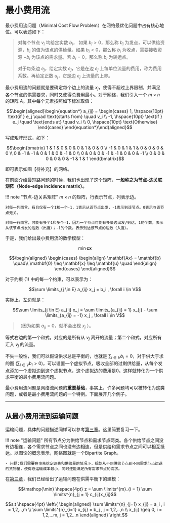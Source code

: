 # 最小费用流 

最小费用流问题（Minimal Cost Flow Problem）在网络最优化问题中占有核心地位。可以表述如下：

> 对每个节点 $v_i$ 均给定实数 $b_i$， 如果 $b_i > 0$，那么称 $b_i$ 为发点，可以供给资源，$b_i$ 的值为该点的供给量。如果 $b_i < 0$，那么称 $b_i$ 为收点，需要接收资源 $-b_i$ 为该点的需求量。若  $b_i = 0$，那么称 $b_i$ 为转运点。
>
> 对于每条边 $e_j$，给定实数 $e_j$，它是在边 $e_j$ 上每单位流量的费用，称为费用系数。再给定正数 $u_j$，它是边 $e_j$ 上流量的上界。


最小费用流的问题就是要确定每个边上的流量 $x_j$，使得不超过上界限制，并满足各个节点的供需要求，同时又使得总费用最小。对于网络，我们引入一个 $m \times n$ 的矩阵 $A$。其中每个元素按照如下标准取值：

$$\begin{aligned}\begin{equation*}
a_{ij} = \begin{cases}
1, \hspace{10pt} \text{if } e_j \quad \text{starts from} \quad v_i \\
-1, \hspace{10pt} \text{if } e_j \quad \text{ends at} \quad v_i \\
0, \hspace{10pt} \text{Otherwise}
\end{cases}
\end{equation*}\end{aligned}$$

写成矩阵形式，如下：

$$\begin{bmatrix} 1 & 1 & 0 & 0 & 0 & 1 & 0 & 0 \\ -1 & 0 & 1 & 1 & 0 &  0 & 0 & 0 \\  0 & -1 & -1 & 0 & 1 & 0 & -1 & 0 \\ 0 & 0 & 0 & -1 & -1 & 0 & 0 & -1 \\ 0 & 0 & 0 & 0 & 0 & -1 & 1 & 1 \end{bmatrix}$$

即可表示如图【待补充】的网络。

在前面介绍最短路问题的时候，我们也出现了这个矩阵，**一般称之为节点-边关联矩阵（Node-edge incidence matrix）。** 

!!! note "节点-边关系矩阵"
    $m \times n$ 的矩阵，行表示节点，列表示边。

    对每一列而言，有且仅有一个1和一个-1，1表示从该节点出发，-1表示到该节点。0表示与该节点无关。

    对每一行而言，可能有多个1和多个-1，因为一个节点可能有多条边出发/到达，1的个数，表示从该节点出发的边数（出度）；-1的个数，表示到达该节点的边数（入度）。



于是，我们给出最小费用流的数学模型：

$$\min \mathbf{cx}$$

$$\begin{aligned}
\begin{cases}
\begin{align}
\mathbf{Ax} = \mathbf{b} \quad\\
\mathbf{0} \leq \mathbf{x} \leq \mathbf{u} \quad
\end{align}
\end{cases}
\end{aligned}$$

对于约束 (1) 中的每一个约束，可以表示为：

$$\sum \limits_{j \in E} a_{ij} x_j = b_i , \forall i \in V$$

实际上，左边就是：

$$\sum \limits_{j \in E} a_{ij} x_j = \sum \limits_{a_{ij} = 1} x_{j} - \sum \limits_{a_{ij} = -1} x_j  , \forall i \in V$$

>（因为如果 $a_{ij} = 0$，就不会出现 $x_j$ ）。

等式右边的第一个和式，对应的是所有从 $v_j$ 离开的流量；第二个和式，对应所有汇入 $v_j$ 的流量。 

不失一般性，我们可以假设供求总是平衡的，也就是 $\sum_{i \in V} b_i = 0$，对于供大于求的图 ($\sum_{i \in V} b_i > 0$)，可以设置一个虚拟节点，吸收全部的过剩供给量，从每个发点添加一个虚拟边到这个虚拟节点，这个虚拟边的费用是0。这样就转化为一个供求平衡的最小费用流问题。

最小费用流问题是网络流问题的**重要基础**，事实上，许多问题均可以被转化为这类问题，或者是最小费用流问题的一个特例。下面展开几个例子。

---


## 从最小费用流到运输问题

运输问题，具体的问题描述同样可以参考[第三章](./Chapter3.md)。这里简要复习一下。

!!! note "运输问题"
    所有节点分为供给节点和需求节点两类。各个供给节点之间没有边相连，各个需求节点之间也没有边相连，但是供给和需求节点之间可以相互抵达。以图论的概念表示，网络图就是一个Bipartite Graph。

    - 问题:我们需要在事先给定运费和供给量的情况下，规划从不同供给节点到不同需求节点运送的货物量，使得总运输成本最小，同时还能满足所有需求节点的需求。

在[第三章](./Chapter3.md)，我们已经给出了运输问题在供需平衡下的建模：

$$\mathop{\min} \hspace{4pt} z = \sum \limits^{m}_{i = 1} \sum \limits^{n}_{j = 1} c_{ij}x_{ij}$$

$$s.t \hspace{4pt} \left\{ \begin{aligned} \sum \limits^{n}_{j=1} x_{ij} = a_i , i = 1,2,..,m \\ \sum \limits^{n}_{i=1} x_{ij} = b_j , j = 1,2,..,n   \\  x_{ij} \geq 0, i = 1,2,...m, j = 1,2...n  \end{aligned}  \right.$$


